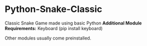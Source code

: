 # Python-Snake-Classic
Classic Snake Game made using basic Python
**Additional Module Requirements:**
Keyboard (pip install keyboard)

Other modules usually come preinstalled.
